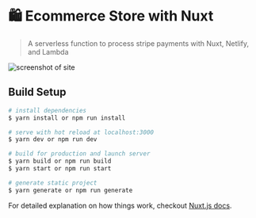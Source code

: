 # 🛍 Ecommerce Store with Nuxt

> A serverless function to process stripe payments with Nuxt, Netlify, and Lambda

![screenshot of site](https://s3-us-west-2.amazonaws.com/s.cdpn.io/28963/ecommerce-screenshot.jpg "E-Commerce Netlify Site")

## Build Setup

``` bash
# install dependencies
$ yarn install or npm run install

# serve with hot reload at localhost:3000
$ yarn dev or npm run dev

# build for production and launch server
$ yarn build or npm run build
$ yarn start or npm run start

# generate static project
$ yarn generate or npm run generate
```

For detailed explanation on how things work, checkout [Nuxt.js docs](https://nuxtjs.org).

